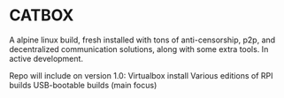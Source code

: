 # CATBOX
A alpine linux build, fresh installed with tons of anti-censorship, p2p, and decentralized communication solutions, along with some extra tools.
In active development.

Repo will include on version 1.0:
  Virtualbox install
  Various editions of RPI builds
  USB-bootable builds (main focus)
